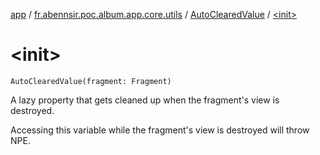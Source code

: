 [app](../../index.md) / [fr.abennsir.poc.album.app.core.utils](../index.md) / [AutoClearedValue](index.md) / [&lt;init&gt;](./-init-.md)

# &lt;init&gt;

`AutoClearedValue(fragment: Fragment)`

A lazy property that gets cleaned up when the fragment's view is destroyed.

Accessing this variable while the fragment's view is destroyed will throw NPE.


